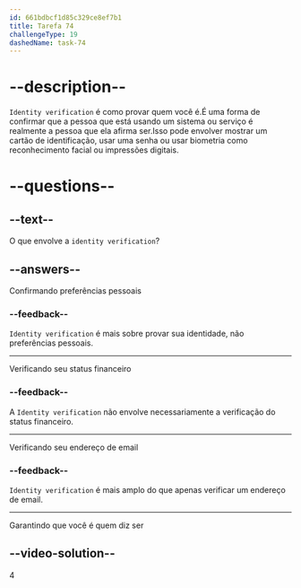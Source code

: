 ```yaml
---
id: 661bdbcf1d85c329ce8ef7b1
title: Tarefa 74
challengeType: 19
dashedName: task-74
---
```


# --description--

`Identity verification` é como provar quem você é.É uma forma de confirmar que a pessoa que está usando um sistema ou serviço é realmente a pessoa que ela afirma ser.Isso pode envolver mostrar um cartão de identificação, usar uma senha ou usar biometria como reconhecimento facial ou impressões digitais.

# --questions--

## --text--

O que envolve a `identity verification`?

## --answers--

Confirmando preferências pessoais

### --feedback--

`Identity verification` é mais sobre provar sua identidade, não preferências pessoais.

---

Verificando seu status financeiro

### --feedback--

A `Identity verification` não envolve necessariamente a verificação do status financeiro.

---

Verificando seu endereço de email

### --feedback--

`Identity verification` é mais amplo do que apenas verificar um endereço de email.

---

Garantindo que você é quem diz ser


## --video-solution--

4
